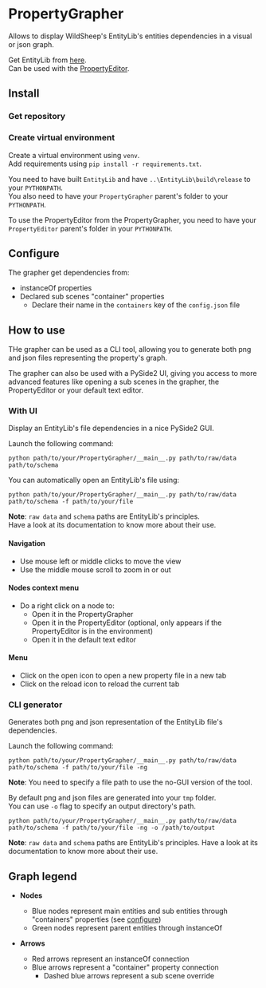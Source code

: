 # PropertyGrapher
Allows to display WildSheep's EntityLib's entities dependencies in a visual or json graph.  

Get EntityLib from [here]().  
Can be used with the [PropertyEditor]().

## Install

### Get repository

### Create virtual environment

Create a virtual environment using `venv`.  
Add requirements using `pip install -r requirements.txt`.  

You need to have built `EntityLib` and have `..\EntityLib\build\release` to your `PYTHONPATH`.  
You also need to have your `PropertyGrapher` parent's folder to your `PYTHONPATH`.

To use the PropertyEditor from the PropertyGrapher, you need to have your `PropertyEditor` parent's folder in your `PYTHONPATH`.

## Configure

The grapher get dependencies from:
- instanceOf properties
- Declared sub scenes "container" properties
  - Declare their name in the `containers` key of the `config.json` file

## How to use
THe grapher can be used as a CLI tool, allowing you to generate 
both png and json files representing the property's graph.

The grapher can also be used with a PySide2 UI, 
giving you access to more advanced features like opening a sub scenes in the grapher, 
the PropertyEditor or your default text editor. 

### With UI
Display an EntityLib's file dependencies in a nice PySide2 GUI.

Launch the following command:  
```shell
python path/to/your/PropertyGrapher/__main__.py path/to/raw/data path/to/schema
```

You can automatically open an EntityLib's file using:
```shell
python path/to/your/PropertyGrapher/__main__.py path/to/raw/data path/to/schema -f path/to/your/file
```

**Note**: `raw data` and `schema` paths are EntityLib's principles.  
Have a look at its documentation to know more about their use.

#### Navigation

- Use mouse left or middle clicks to move the view
- Use the middle mouse scroll to zoom in or out

#### Nodes context menu

- Do a right click on a node to:
  - Open it in the PropertyGrapher
  - Open it in the PropertyEditor (optional, only appears if the PropertyEditor is in the environment)
  - Open it in the default text editor

#### Menu

- Click on the open icon to open a new property file in a new tab
- Click on the reload icon to reload the current tab

### CLI generator
Generates both png and json representation of the EntityLib file's dependencies.

Launch the following command:
```shell
python path/to/your/PropertyGrapher/__main__.py path/to/raw/data path/to/schema -f path/to/your/file -ng
```

**Note**: You need to specify a file path to use the no-GUI version of the tool.  

By default png and json files are generated into your `tmp` folder.    
You can use `-o` flag to specify an output directory's path.   
```shell
python path/to/your/PropertyGrapher/__main__.py path/to/raw/data path/to/schema -f path/to/your/file -ng -o /path/to/output
```

**Note**: `raw data` and `schema` paths are EntityLib's principles.
Have a look at its documentation to know more about their use.

## Graph legend

- **Nodes**
  - Blue nodes represent main entities and sub entities through "containers" properties (see [configure](#configure))
  - Green nodes represent parent entities through instanceOf

- **Arrows**
  - Red arrows represent an instanceOf connection
  - Blue arrows represent a "container" property connection
    - Dashed blue arrows represent a sub scene override